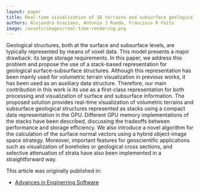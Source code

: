 ```yaml
---
layout: paper
title: Real-time visualization of 3D terrains and subsurface geological structures
authors: Alejandro Graciano, Antonio J Rueda, Francisco R Feito
image: /assets/images/real-time-rendering.png
---
```


Geological structures, both at the surface and subsurface levels, are typically represented by means of voxel data. This model presents a major drawback: its large storage requirements. In this paper, we address this problem and propose the use of a stack-based representation for geological surface-subsurface structures. Although this representation has been mainly used for volumetric terrain visualization in previous works, it has been used as an auxiliary data structure. Therefore, our main contribution in this work is its use as a first-class representation for both processing and visualization of surface and subsurface information. The proposed solution provides real-time visualization of volumetric terrains and subsurface geological structures represented as stacks using a compact data representation in the GPU. Different GPU memory implementations of the stacks have been described, discussing the tradeoffs between performance and storage efficiency. We also introduce a novel algorithm for the calculation of the surface normal vectors using a hybrid object-image space strategy. Moreover, important features for geoscientific applications such as visualization of boreholes or geological cross sections, and selective attenuation of strata have also been implemented in a straightforward way.

This article was originally published in:
- [Advances in Enginerring Software](https://www.sciencedirect.com/science/article/abs/pii/S0965997817304830)
